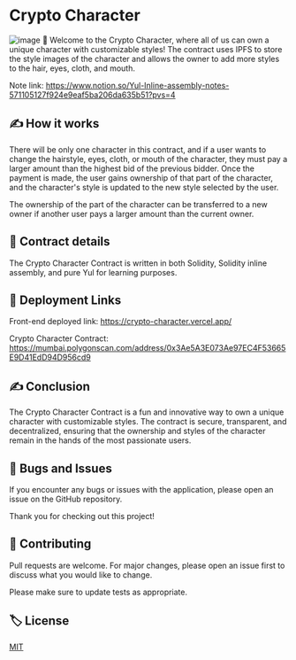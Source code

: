 # Crypto Character
![image](https://user-images.githubusercontent.com/74807962/233130881-9b7891ce-28e4-463c-8a09-dcf160c0a4a0.png)
👋 Welcome to the Crypto Character, where all of us can own a unique character with customizable styles! The contract uses IPFS to store the style images of the character and allows the owner to add more styles to the hair, eyes, cloth, and mouth.

Note link: https://www.notion.so/Yul-Inline-assembly-notes-571105127f924e9eaf5ba206da635b51?pvs=4

## ✍️ How it works
There will be only one character in this contract, and if a user wants to change the hairstyle, eyes, cloth, or mouth of the character, they must pay a larger amount than the highest bid of the previous bidder. Once the payment is made, the user gains ownership of that part of the character, and the character's style is updated to the new style selected by the user.

The ownership of the part of the character can be transferred to a new owner if another user pays a larger amount than the current owner.

## 🍬 Contract details
The Crypto Character Contract is written in both Solidity, Solidity inline assembly, and pure Yul for learning purposes.

## 🚀 Deployment Links

Front-end deployed link: https://crypto-character.vercel.app/

Crypto Character Contract: https://mumbai.polygonscan.com/address/0x3Ae5A3E073Ae97EC4F53665E9D41EdD94D956cd9 


## ✍️ Conclusion
The Crypto Character Contract is a fun and innovative way to own a unique character with customizable styles. The contract is secure, transparent, and decentralized, ensuring that the ownership and styles of the character remain in the hands of the most passionate users.

## 🐛 Bugs and Issues

If you encounter any bugs or issues with the application, please open an issue on the GitHub repository. 

Thank you for checking out this project!

## 🙋 Contributing

Pull requests are welcome. For major changes, please open an issue first
to discuss what you would like to change.

Please make sure to update tests as appropriate.

## 🏷️ License

[MIT](https://choosealicense.com/licenses/mit/)
